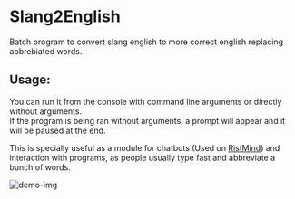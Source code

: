 # Slang2English
Batch program to convert slang english to more correct english replacing abbrebiated words.

## Usage:

You can run it from the console with command line arguments or directly without arguments.  
If the program is being ran without arguments, a prompt will appear and it will be paused at the end.

This is specially useful as a module for chatbots (Used on [RistMind](https://github.com/anic17/RistMind)) and interaction with programs, as people usually type fast and abbreviate a bunch of words.

![demo-img](https://user-images.githubusercontent.com/58483910/127014427-a97f9d16-f9c1-4511-b1a3-583558435dd8.png)

